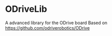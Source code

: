 # ODriveLib

A advanced library for the ODrive board
Based on https://github.com/odriverobotics/ODrive
